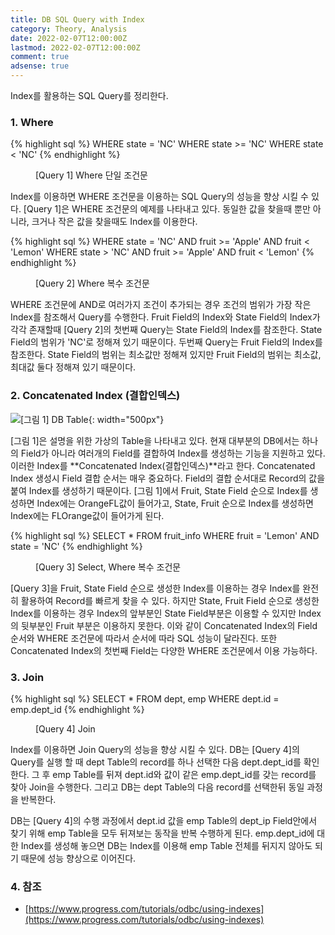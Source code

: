 ```yaml
---
title: DB SQL Query with Index
category: Theory, Analysis
date: 2022-02-07T12:00:00Z
lastmod: 2022-02-07T12:00:00Z
comment: true
adsense: true
---
```


Index를 활용하는 SQL Query를 정리한다.

### 1. Where

{% highlight sql %}
WHERE state = 'NC'
WHERE state >= 'NC'
WHERE state < 'NC'
{% endhighlight %}
<figure>
<figcaption class="caption">[Query 1] Where 단일 조건문</figcaption>
</figure>

Index를 이용하면 WHERE 조건문을 이용하는 SQL Query의 성능을 향상 시킬 수 있다. [Query 1]은 WHERE 조건문의 예제를 나타내고 있다. 동일한 값을 찾을때 뿐만 아니라, 크거나 작은 값을 찾을때도 Index를 이용한다.

{% highlight sql %}
WHERE state = 'NC' AND fruit >= 'Apple' AND fruit < 'Lemon'
WHERE state > 'NC' AND fruit >= 'Apple' AND fruit < 'Lemon'
{% endhighlight %}
<figure>
<figcaption class="caption">[Query 2] Where 복수 조건문</figcaption>
</figure>

WHERE 조건문에 AND로 여러가지 조건이 추가되는 경우 조건의 범위가 가장 작은 Index를 참조해서 Query를 수행한다. Fruit Field의 Index와 State Field의 Index가 각각 존재할때 [Query 2]의 첫번째 Query는 State Field의 Index를 참조한다. State Field의 범위가 'NC'로 정해져 있기 때문이다. 두번째 Query는 Fruit Field의 Index를 참조한다. State Field의 범위는 최소값만 정해져 있지만 Fruit Field의 범위는 최소값, 최대값 둘다 정해져 있기 때문이다.

### 2. Concatenated Index (결합인덱스)

![[그림 1] DB Table]({{site.baseurl}}/images/theory_analysis/DB_SQL_Query_Index/DB_Table.PNG){: width="500px"}

[그림 1]은 설명을 위한 가상의 Table을 나타내고 있다. 현재 대부분의 DB에서는 하나의 Field가 아니라 여러개의 Field를 결합하여 Index를 생성하는 기능을 지원하고 있다. 이러한 Index를 **Concatenated Index(결합인덱스)**라고 한다. Concatenated Index 생성시 Field 결합 순서는 매우 중요하다. Field의 결합 순서대로 Record의 값을 붙여 Index를 생성하기 때문이다. [그림 1]에서 Fruit, State Field 순으로 Index를 생성하면 Index에는 OrangeFL값이 들어가고, State, Fruit 순으로 Index를 생성하면 Index에는 FLOrange값이 들어가게 된다.

{% highlight sql %}
SELECT * FROM fruit_info WHERE fruit = 'Lemon' AND state = 'NC'
{% endhighlight %}
<figure>
<figcaption class="caption">[Query 3] Select, Where 복수 조건문</figcaption>
</figure>

[Query 3]을 Fruit, State Field 순으로 생성한 Index를 이용하는 경우 Index를 완전히 활용하여 Record를 빠르게 찾을 수 있다. 하지만 State, Fruit Field 순으로 생성한 Index를 이용하는 경우 Index의 앞부분인 State Field부분은 이용할 수 있지만 Index의 뒷부분인 Fruit 부분은 이용하지 못한다. 이와 같이 Concatenated Index의 Field 순서와 WHERE 조건문에 따라서 순서에 따라 SQL 성능이 달라진다. 또한 Concatenated Index의 첫번째 Field는 다양한 WHERE 조건문에서 이용 가능하다.

### 3. Join

{% highlight sql %}
SELECT * FROM dept, emp WHERE dept.id = emp.dept_id
{% endhighlight %}
<figure>
<figcaption class="caption">[Query 4] Join</figcaption>
</figure>

Index를 이용하면 Join Query의 성능을 향상 시킬 수 있다. DB는 [Query 4]의 Query를 실행 할 때 dept Table의 record를 하나 선택한 다음 dept.dept_id를 확인한다. 그 후 emp Table를 뒤져 dept.id와 값이 같은 emp.dept_id를 갖는 record를 찾아 Join을 수행한다. 그리고 DB는 dept Table의 다음 record를 선택한뒤 동일 과정을 반복한다.

DB는 [Query 4]의 수행 과정에서 dept.id 값을 emp Table의 dept_ip Field안에서 찾기 위해 emp Table을 모두 뒤져보는 동작을 반복 수행하게 된다. emp.dept_id에 대한 Index를 생성해 놓으면 DB는 Index를 이용해 emp Table 전체를 뒤지지 않아도 되기 때문에 성능 향상으로 이어진다.

### 4. 참조

* [https://www.progress.com/tutorials/odbc/using-indexes](https://www.progress.com/tutorials/odbc/using-indexes)